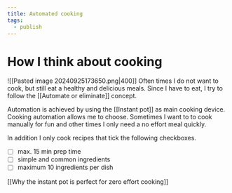 ```yaml
---
title: Automated cooking
tags:
  - publish
---
```

# How I think about cooking

![[Pasted image 20240925173650.png|400]]
Often times I do not want to cook, but still eat a healthy and delicious meals. Since I have to eat, I try to follow the [[Automate or eliminate]] concept.

Automation is achieved by using the [[Instant pot]] as main cooking device. Cooking automation allows me to choose. Sometimes I want to to cook manually for fun and other times I only need a no effort meal quickly.

In addition I only cook recipes that tick the following checkboxes.

- [ ] max. 15 min prep time
- [ ] simple and common ingredients
- [ ] maximum 10 ingredients per dish

[[Why the instant pot is perfect for zero effort cooking]]